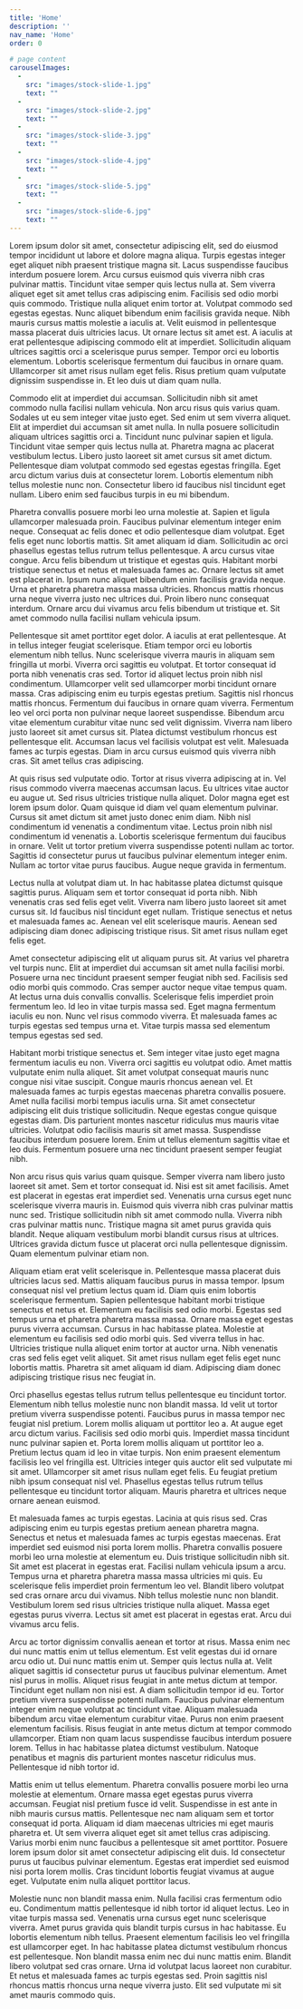 ```yaml
---
title: 'Home'
description: ''
nav_name: 'Home'
order: 0

# page content
carouselImages:
  -
    src: "images/stock-slide-1.jpg"
    text: ""
  - 
    src: "images/stock-slide-2.jpg"
    text: ""
  - 
    src: "images/stock-slide-3.jpg"
    text: ""
  - 
    src: "images/stock-slide-4.jpg"
    text: ""
  - 
    src: "images/stock-slide-5.jpg"
    text: ""
  -
    src: "images/stock-slide-6.jpg"
    text: ""
---
```


<carousel :images="carouselImages"></carousel>

<banner
    message="Home of the HARDTECH Basecamp Incubator"
    path="/hardtechbasecamp"
    elevation="10"
    color="secondary"
    button=true
    button-text="Learn More About the basecamp"
    button-olor="accent">
</banner>
Lorem ipsum dolor sit amet, consectetur adipiscing elit, sed do eiusmod tempor incididunt ut labore et dolore magna aliqua. Turpis egestas integer eget aliquet nibh praesent tristique magna sit. Lacus suspendisse faucibus interdum posuere lorem. Arcu cursus euismod quis viverra nibh cras pulvinar mattis. Tincidunt vitae semper quis lectus nulla at. Sem viverra aliquet eget sit amet tellus cras adipiscing enim. Facilisis sed odio morbi quis commodo. Tristique nulla aliquet enim tortor at. Volutpat commodo sed egestas egestas. Nunc aliquet bibendum enim facilisis gravida neque. Nibh mauris cursus mattis molestie a iaculis at. Velit euismod in pellentesque massa placerat duis ultricies lacus. Ut ornare lectus sit amet est. A iaculis at erat pellentesque adipiscing commodo elit at imperdiet. Sollicitudin aliquam ultrices sagittis orci a scelerisque purus semper. Tempor orci eu lobortis elementum. Lobortis scelerisque fermentum dui faucibus in ornare quam. Ullamcorper sit amet risus nullam eget felis. Risus pretium quam vulputate dignissim suspendisse in. Et leo duis ut diam quam nulla.

Commodo elit at imperdiet dui accumsan. Sollicitudin nibh sit amet commodo nulla facilisi nullam vehicula. Non arcu risus quis varius quam. Sodales ut eu sem integer vitae justo eget. Sed enim ut sem viverra aliquet. Elit at imperdiet dui accumsan sit amet nulla. In nulla posuere sollicitudin aliquam ultrices sagittis orci a. Tincidunt nunc pulvinar sapien et ligula. Tincidunt vitae semper quis lectus nulla at. Pharetra magna ac placerat vestibulum lectus. Libero justo laoreet sit amet cursus sit amet dictum. Pellentesque diam volutpat commodo sed egestas egestas fringilla. Eget arcu dictum varius duis at consectetur lorem. Lobortis elementum nibh tellus molestie nunc non. Consectetur libero id faucibus nisl tincidunt eget nullam. Libero enim sed faucibus turpis in eu mi bibendum.

Pharetra convallis posuere morbi leo urna molestie at. Sapien et ligula ullamcorper malesuada proin. Faucibus pulvinar elementum integer enim neque. Consequat ac felis donec et odio pellentesque diam volutpat. Eget felis eget nunc lobortis mattis. Sit amet aliquam id diam. Sollicitudin ac orci phasellus egestas tellus rutrum tellus pellentesque. A arcu cursus vitae congue. Arcu felis bibendum ut tristique et egestas quis. Habitant morbi tristique senectus et netus et malesuada fames ac. Ornare lectus sit amet est placerat in. Ipsum nunc aliquet bibendum enim facilisis gravida neque. Urna et pharetra pharetra massa massa ultricies. Rhoncus mattis rhoncus urna neque viverra justo nec ultrices dui. Proin libero nunc consequat interdum. Ornare arcu dui vivamus arcu felis bibendum ut tristique et. Sit amet commodo nulla facilisi nullam vehicula ipsum.

Pellentesque sit amet porttitor eget dolor. A iaculis at erat pellentesque. At in tellus integer feugiat scelerisque. Etiam tempor orci eu lobortis elementum nibh tellus. Nunc scelerisque viverra mauris in aliquam sem fringilla ut morbi. Viverra orci sagittis eu volutpat. Et tortor consequat id porta nibh venenatis cras sed. Tortor id aliquet lectus proin nibh nisl condimentum. Ullamcorper velit sed ullamcorper morbi tincidunt ornare massa. Cras adipiscing enim eu turpis egestas pretium. Sagittis nisl rhoncus mattis rhoncus. Fermentum dui faucibus in ornare quam viverra. Fermentum leo vel orci porta non pulvinar neque laoreet suspendisse. Bibendum arcu vitae elementum curabitur vitae nunc sed velit dignissim. Viverra nam libero justo laoreet sit amet cursus sit. Platea dictumst vestibulum rhoncus est pellentesque elit. Accumsan lacus vel facilisis volutpat est velit. Malesuada fames ac turpis egestas. Diam in arcu cursus euismod quis viverra nibh cras. Sit amet tellus cras adipiscing.

At quis risus sed vulputate odio. Tortor at risus viverra adipiscing at in. Vel risus commodo viverra maecenas accumsan lacus. Eu ultrices vitae auctor eu augue ut. Sed risus ultricies tristique nulla aliquet. Dolor magna eget est lorem ipsum dolor. Quam quisque id diam vel quam elementum pulvinar. Cursus sit amet dictum sit amet justo donec enim diam. Nibh nisl condimentum id venenatis a condimentum vitae. Lectus proin nibh nisl condimentum id venenatis a. Lobortis scelerisque fermentum dui faucibus in ornare. Velit ut tortor pretium viverra suspendisse potenti nullam ac tortor. Sagittis id consectetur purus ut faucibus pulvinar elementum integer enim. Nullam ac tortor vitae purus faucibus. Augue neque gravida in fermentum.

Lectus nulla at volutpat diam ut. In hac habitasse platea dictumst quisque sagittis purus. Aliquam sem et tortor consequat id porta nibh. Nibh venenatis cras sed felis eget velit. Viverra nam libero justo laoreet sit amet cursus sit. Id faucibus nisl tincidunt eget nullam. Tristique senectus et netus et malesuada fames ac. Aenean vel elit scelerisque mauris. Aenean sed adipiscing diam donec adipiscing tristique risus. Sit amet risus nullam eget felis eget.

Amet consectetur adipiscing elit ut aliquam purus sit. At varius vel pharetra vel turpis nunc. Elit at imperdiet dui accumsan sit amet nulla facilisi morbi. Posuere urna nec tincidunt praesent semper feugiat nibh sed. Facilisis sed odio morbi quis commodo. Cras semper auctor neque vitae tempus quam. At lectus urna duis convallis convallis. Scelerisque felis imperdiet proin fermentum leo. Id leo in vitae turpis massa sed. Eget magna fermentum iaculis eu non. Nunc vel risus commodo viverra. Et malesuada fames ac turpis egestas sed tempus urna et. Vitae turpis massa sed elementum tempus egestas sed sed.

Habitant morbi tristique senectus et. Sem integer vitae justo eget magna fermentum iaculis eu non. Viverra orci sagittis eu volutpat odio. Amet mattis vulputate enim nulla aliquet. Sit amet volutpat consequat mauris nunc congue nisi vitae suscipit. Congue mauris rhoncus aenean vel. Et malesuada fames ac turpis egestas maecenas pharetra convallis posuere. Amet nulla facilisi morbi tempus iaculis urna. Sit amet consectetur adipiscing elit duis tristique sollicitudin. Neque egestas congue quisque egestas diam. Dis parturient montes nascetur ridiculus mus mauris vitae ultricies. Volutpat odio facilisis mauris sit amet massa. Suspendisse faucibus interdum posuere lorem. Enim ut tellus elementum sagittis vitae et leo duis. Fermentum posuere urna nec tincidunt praesent semper feugiat nibh.

Non arcu risus quis varius quam quisque. Semper viverra nam libero justo laoreet sit amet. Sem et tortor consequat id. Nisi est sit amet facilisis. Amet est placerat in egestas erat imperdiet sed. Venenatis urna cursus eget nunc scelerisque viverra mauris in. Euismod quis viverra nibh cras pulvinar mattis nunc sed. Tristique sollicitudin nibh sit amet commodo nulla. Viverra nibh cras pulvinar mattis nunc. Tristique magna sit amet purus gravida quis blandit. Neque aliquam vestibulum morbi blandit cursus risus at ultrices. Ultrices gravida dictum fusce ut placerat orci nulla pellentesque dignissim. Quam elementum pulvinar etiam non.

Aliquam etiam erat velit scelerisque in. Pellentesque massa placerat duis ultricies lacus sed. Mattis aliquam faucibus purus in massa tempor. Ipsum consequat nisl vel pretium lectus quam id. Diam quis enim lobortis scelerisque fermentum. Sapien pellentesque habitant morbi tristique senectus et netus et. Elementum eu facilisis sed odio morbi. Egestas sed tempus urna et pharetra pharetra massa massa. Ornare massa eget egestas purus viverra accumsan. Cursus in hac habitasse platea. Molestie at elementum eu facilisis sed odio morbi quis. Sed viverra tellus in hac. Ultricies tristique nulla aliquet enim tortor at auctor urna. Nibh venenatis cras sed felis eget velit aliquet. Sit amet risus nullam eget felis eget nunc lobortis mattis. Pharetra sit amet aliquam id diam. Adipiscing diam donec adipiscing tristique risus nec feugiat in.

Orci phasellus egestas tellus rutrum tellus pellentesque eu tincidunt tortor. Elementum nibh tellus molestie nunc non blandit massa. Id velit ut tortor pretium viverra suspendisse potenti. Faucibus purus in massa tempor nec feugiat nisl pretium. Lorem mollis aliquam ut porttitor leo a. At augue eget arcu dictum varius. Facilisis sed odio morbi quis. Imperdiet massa tincidunt nunc pulvinar sapien et. Porta lorem mollis aliquam ut porttitor leo a. Pretium lectus quam id leo in vitae turpis. Non enim praesent elementum facilisis leo vel fringilla est. Ultricies integer quis auctor elit sed vulputate mi sit amet. Ullamcorper sit amet risus nullam eget felis. Eu feugiat pretium nibh ipsum consequat nisl vel. Phasellus egestas tellus rutrum tellus pellentesque eu tincidunt tortor aliquam. Mauris pharetra et ultrices neque ornare aenean euismod.

Et malesuada fames ac turpis egestas. Lacinia at quis risus sed. Cras adipiscing enim eu turpis egestas pretium aenean pharetra magna. Senectus et netus et malesuada fames ac turpis egestas maecenas. Erat imperdiet sed euismod nisi porta lorem mollis. Pharetra convallis posuere morbi leo urna molestie at elementum eu. Duis tristique sollicitudin nibh sit. Sit amet est placerat in egestas erat. Facilisi nullam vehicula ipsum a arcu. Tempus urna et pharetra pharetra massa massa ultricies mi quis. Eu scelerisque felis imperdiet proin fermentum leo vel. Blandit libero volutpat sed cras ornare arcu dui vivamus. Nibh tellus molestie nunc non blandit. Vestibulum lorem sed risus ultricies tristique nulla aliquet. Massa eget egestas purus viverra. Lectus sit amet est placerat in egestas erat. Arcu dui vivamus arcu felis.

Arcu ac tortor dignissim convallis aenean et tortor at risus. Massa enim nec dui nunc mattis enim ut tellus elementum. Est velit egestas dui id ornare arcu odio ut. Dui nunc mattis enim ut. Semper quis lectus nulla at. Velit aliquet sagittis id consectetur purus ut faucibus pulvinar elementum. Amet nisl purus in mollis. Aliquet risus feugiat in ante metus dictum at tempor. Tincidunt eget nullam non nisi est. A diam sollicitudin tempor id eu. Tortor pretium viverra suspendisse potenti nullam. Faucibus pulvinar elementum integer enim neque volutpat ac tincidunt vitae. Aliquam malesuada bibendum arcu vitae elementum curabitur vitae. Purus non enim praesent elementum facilisis. Risus feugiat in ante metus dictum at tempor commodo ullamcorper. Etiam non quam lacus suspendisse faucibus interdum posuere lorem. Tellus in hac habitasse platea dictumst vestibulum. Natoque penatibus et magnis dis parturient montes nascetur ridiculus mus. Pellentesque id nibh tortor id.

Mattis enim ut tellus elementum. Pharetra convallis posuere morbi leo urna molestie at elementum. Ornare massa eget egestas purus viverra accumsan. Feugiat nisl pretium fusce id velit. Suspendisse in est ante in nibh mauris cursus mattis. Pellentesque nec nam aliquam sem et tortor consequat id porta. Aliquam id diam maecenas ultricies mi eget mauris pharetra et. Ut sem viverra aliquet eget sit amet tellus cras adipiscing. Varius morbi enim nunc faucibus a pellentesque sit amet porttitor. Posuere lorem ipsum dolor sit amet consectetur adipiscing elit duis. Id consectetur purus ut faucibus pulvinar elementum. Egestas erat imperdiet sed euismod nisi porta lorem mollis. Cras tincidunt lobortis feugiat vivamus at augue eget. Vulputate enim nulla aliquet porttitor lacus.

Molestie nunc non blandit massa enim. Nulla facilisi cras fermentum odio eu. Condimentum mattis pellentesque id nibh tortor id aliquet lectus. Leo in vitae turpis massa sed. Venenatis urna cursus eget nunc scelerisque viverra. Amet purus gravida quis blandit turpis cursus in hac habitasse. Eu lobortis elementum nibh tellus. Praesent elementum facilisis leo vel fringilla est ullamcorper eget. In hac habitasse platea dictumst vestibulum rhoncus est pellentesque. Non blandit massa enim nec dui nunc mattis enim. Blandit libero volutpat sed cras ornare. Urna id volutpat lacus laoreet non curabitur. Et netus et malesuada fames ac turpis egestas sed. Proin sagittis nisl rhoncus mattis rhoncus urna neque viverra justo. Elit sed vulputate mi sit amet mauris commodo quis.
